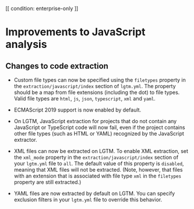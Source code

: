 [[ condition: enterprise-only ]]

# Improvements to JavaScript analysis

## Changes to code extraction

* Custom file types can now be specified using the `filetypes` property in the `extraction/javascript/index` section of `lgtm.yml`. The property should be a map from file extensions (including the dot) to file types. Valid file types are `html`, `js`, `json`, `typescript`, `xml` and `yaml`.

* ECMAScript 2019 support is now enabled by default.

* On LGTM, JavaScript extraction for projects that do not contain any JavaScript or TypeScript code will now fail, even if the project contains other file types (such as HTML or YAML) recognized by the JavaScript extractor.

* XML files can now be extracted on LGTM. To enable XML extraction, set the `xml_mode` property in the `extraction/javascript/index` section of your `lgtm.yml` file to `all`. The default value of this property is `disabled`, meaning that XML files will not be extracted. (Note, however, that files with an extension that is associated with file type `xml` in the `filetypes` property are still extracted.)

* YAML files are now extracted by default on LGTM. You can specify exclusion filters in your `lgtm.yml` file to override this behavior.
